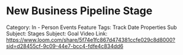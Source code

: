# New Business Pipeline Stage

Category: In - Person Events
Feature Tags: Track Date Properties
Sub Subject: Stages
Subject: Goal
Video Link: https://www.loom.com/share/5f74e1fc867d474381ccfe029c8d8000?sid=d28455cf-9c09-44e7-bcc4-fdfe4c834dd6